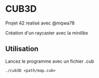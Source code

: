 # CUB3D

Projet 42 realisé avec @mqwa78

Création d'un raycaster avec la minilibx

## Utilisation

Lancez le programme avec un fichier .cub

`./cub3D <path/map.cub>`
